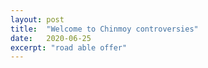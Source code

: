 ```yaml
---
layout: post
title:  "Welcome to Chinmoy controversies"
date:   2020-06-25
excerpt: "road able offer"
---
```

